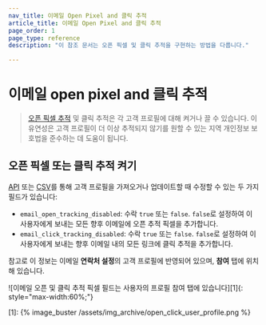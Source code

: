 ```yaml
---
nav_title: 이메일 Open Pixel and 클릭 추적
article_title: 이메일 Open Pixel and 클릭 추적
page_order: 1
page_type: reference
description: "이 참조 문서는 오픈 픽셀 및 클릭 추적을 구현하는 방법을 다룹니다."

---
```


# 이메일 open pixel and 클릭 추적

> [오픈 픽셀 추적][open_tracking] 및 클릭 추적은 각 고객 프로필에 대해 켜거나 끌 수 있습니다. 이 유연성은 고객 프로필이 더 이상 추적되지 않기를 원할 수 있는 지역 개인정보 보호법을 준수하는 데 도움이 됩니다.

## 오픈 픽셀 또는 클릭 추적 켜기

[API][api_doc] 또는 [CSV][csv_doc]를 통해 고객 프로필을 가져오거나 업데이트할 때 수정할 수 있는 두 가지 필드가 있습니다:

- `email_open_tracking_disabled`: 수락 `true` 또는 `false`. `false`로 설정하여 이 사용자에게 보내는 모든 향후 이메일에 오픈 추적 픽셀을 추가합니다.
- `email_click_tracking_disabled`: 수락 `true` 또는 `false`. `false`로 설정하여 이 사용자에게 보내는 향후 이메일 내의 모든 링크에 클릭 추적을 추가합니다.

참고로 이 정보는 이메일 **연락처 설정**의 고객 프로필에 반영되어 있으며, **참여** 탭에 위치해 있습니다.

![이메일 오픈 및 클릭 추적 픽셀 필드는 사용자의 프로필 참여 탭에 있습니다][1]{: style="max-width:60%;"}

[open_tracking]: {{site.baseurl}}/user_guide/administrative/app_settings/email_settings/#changing-location-of-tracking-pixel
[api_doc]: {{site.baseurl}}/api/objects_filters/user_attributes_object/#braze-user-profile-fields
[csv_doc]: {{site.baseurl}}/user_guide/data_and_analytics/user_data_collection/user_import/#csv
[1]: {% image_buster /assets/img_archive/open_click_user_profile.png %}
